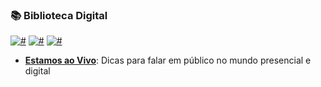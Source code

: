 ### 📚 Biblioteca Digital 

[![#](https://img.shields.io/badge/licence-CC--BY--4.0-blue.svg?style=flat)](#) [![#](https://img.shields.io/badge/file_types-pdf-red.svg?style=flat)](#) [![#](https://img.shields.io/badge/study-free-yellow.svg?style=flat)](#)


- **[Estamos ao Vivo](eBook%20-%20ESTAMOS%20AO%20VIVO.pdf)**: Dicas para falar em público no mundo presencial e digital

